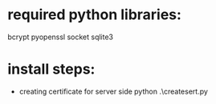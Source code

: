 # required python libraries:
bcrypt
pyopenssl
socket
sqlite3

# install steps:
* creating certificate for server side
    python .\createsert.py